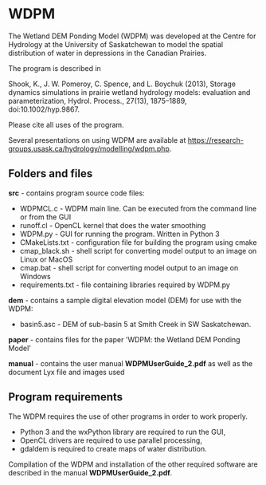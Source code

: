 # WDPM
The Wetland DEM Ponding Model (WDPM) was developed at the Centre for Hydrology at the University of Saskatchewan to model the spatial distribution of water in depressions in the Canadian Prairies.  

The program is described in

Shook, K., J. W. Pomeroy, C. Spence, and L. Boychuk (2013), Storage dynamics simulations in prairie wetland hydrology models: evaluation and parameterization, Hydrol. Process., 27(13), 1875–1889, doi:10.1002/hyp.9867.

Please cite all uses of the program.

Several presentations on using WDPM are available at https://research-groups.usask.ca/hydrology/modelling/wdpm.php.

## Folders and files

**src** - contains program source code files:

- WDPMCL.c - WDPM main line. Can be executed from the command line or from the GUI
- runoff.cl - OpenCL kernel that does the water smoothing
- WDPM.py - GUI for running the program. Written in Python 3
- CMakeLists.txt - configuration file for building the program using cmake
- cmap_black.sh - shell script for converting model output to an image on Linux or MacOS
- cmap.bat - shell script for converting model output to an image on Windows
- requirements.txt - file containing libraries required by WDPM.py


**dem** - contains a sample digital elevation model (DEM) for use with the WDPM:

- basin5.asc - DEM of sub-basin 5 at Smith Creek in SW Saskatchewan.

**paper** - contains files for the paper 'WDPM: the Wetland DEM Ponding Model'

**manual** - contains the user manual **WDPMUserGuide_2.pdf** as well as the document Lyx file and images used


## Program requirements

The WDPM requires the use of other programs in order to work properly.
- Python 3 and the wxPython library are required to run the GUI, 
- OpenCL drivers are required to use parallel processing,
- gdaldem is required to create maps of water distribution.

Compilation of the WDPM and installation of the other required software are described in the manual **WDPMUserGuide_2.pdf**.
